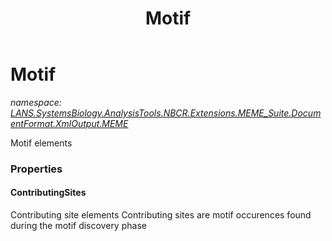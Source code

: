 ﻿---
title: Motif
---

# Motif
_namespace: [LANS.SystemsBiology.AnalysisTools.NBCR.Extensions.MEME_Suite.DocumentFormat.XmlOutput.MEME](N-LANS.SystemsBiology.AnalysisTools.NBCR.Extensions.MEME_Suite.DocumentFormat.XmlOutput.MEME.html)_

Motif elements




### Properties

#### ContributingSites
Contributing site elements
 Contributing sites are motif occurences found during the motif discovery phase
